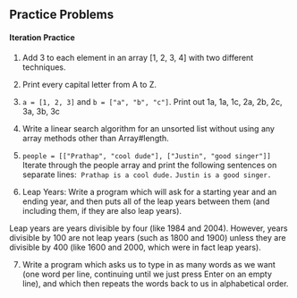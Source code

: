 ## Practice Problems

#### Iteration Practice

1. Add 3 to each element in an array [1, 2, 3, 4] with two different techniques.

2. Print every capital letter from A to Z.

3. `a = [1, 2, 3]` and `b = ["a", "b", "c"]`. Print out 1a, 1a, 1c, 2a, 2b, 2c, 3a, 3b, 3c

4. Write a linear search algorithm for an unsorted list without using any array methods other than Array#length.

5. `people = [["Prathap", "cool dude"], ["Justin", "good singer"]] ` Iterate through the people array and print the following sentences on separate lines:  `Prathap is a cool dude.`  `Justin is a good singer.`

6. Leap Years: Write a program which will ask for a starting year and an ending year, and then puts all of the leap years between them (and including them, if they are also leap years).

Leap years are years divisible by four (like 1984 and 2004). However, years divisible by 100 are not leap years (such as 1800 and 1900) unless they are divisible by 400 (like 1600 and 2000, which were in fact leap years).

7. Write a program which asks us to type in as many words as we want (one word per line, continuing until we just press Enter on an empty line), and which then repeats the words back to us in alphabetical order.
